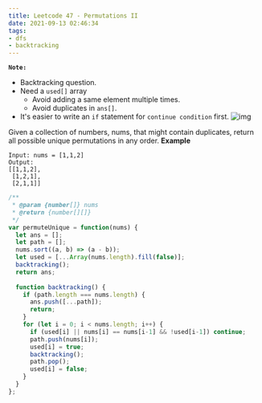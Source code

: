 ```yaml
---
title: Leetcode 47 - Permutations II
date: 2021-09-13 02:46:34
tags:
- dfs
- backtracking
---
```

**`Note:`**
- Backtracking question.
- Need a `used[]` array
  - Avoid adding a same element multiple times.
  - Avoid duplicates in `ans[]`.
- It's easier to write an `if` statement for `continue condition` first.
![img](https://i.ibb.co/4d321Ts/Screen-Shot-2021-09-13-at-2-51-14-AM.png)

Given a collection of numbers, nums, that might contain duplicates, return all possible unique permutations in any order.
**Example**
```
Input: nums = [1,1,2]
Output:
[[1,1,2],
 [1,2,1],
 [2,1,1]]
```

```javascript
/**
 * @param {number[]} nums
 * @return {number[][]}
 */
var permuteUnique = function(nums) {
  let ans = [];
  let path = [];
  nums.sort((a, b) => (a - b));
  let used = [...Array(nums.length).fill(false)];
  backtracking();
  return ans;
  
  function backtracking() {
    if (path.length === nums.length) {
      ans.push([...path]);
      return;
    }
    for (let i = 0; i < nums.length; i++) {
      if (used[i] || nums[i] == nums[i-1] && !used[i-1]) continue;
      path.push(nums[i]);
      used[i] = true;
      backtracking();
      path.pop();
      used[i] = false;
    }
  }
};
```